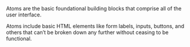 Atoms are the basic foundational building blocks that comprise all of the user interface.

Atoms include basic HTML elements like form labels, inputs, buttons, and others that can’t be broken down any further without ceasing to be functional.